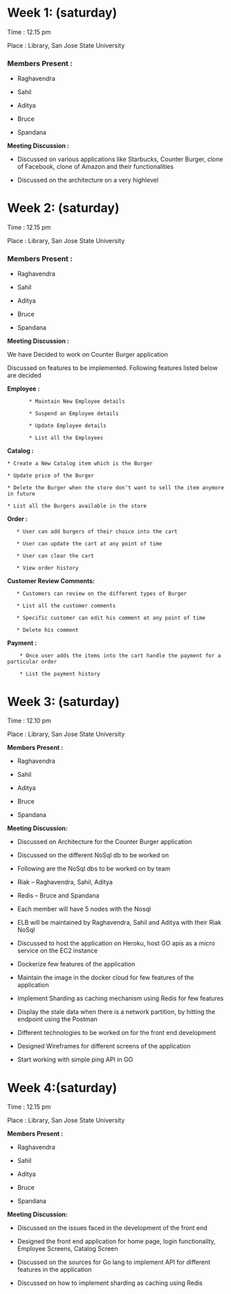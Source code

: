 # Week 1: (saturday)

Time : 12.15 pm 

Place : Library, San Jose State University 

### Members Present : 

* Raghavendra 

* Sahil 

* Aditya 

* Bruce 

* Spandana 

**Meeting Discussion :** 

* Discussed on various applications like Starbucks, Counter Burger, clone of Facebook, clone of Amazon and their functionalities

* Discussed on the architecture on a very highlevel 

# Week 2: (saturday)

Time : 12.15 pm 

Place : Library, San Jose State University 

### Members Present : 

* Raghavendra 

* Sahil 

* Aditya 

* Bruce 

* Spandana 

**Meeting Discussion :** 

We have Decided to work on Counter Burger application 

Discussed on features to be implemented. Following features listed below are decided  

**Employee :**  

           * Maintain New Employee details 

           * Suspend an Employee details 

           * Update Employee details 

           * List all the Employees 

**Catalog :** 

	* Create a New Catalog item which is the Burger 

	* Update price of the Burger 

	* Delete the Burger when the store don’t want to sell the item anymore in future 

	* List all the Burgers available in the store  

 

**Order :** 

       * User can add burgers of their choice into the cart 

       * User can update the cart at any point of time 

       * User can clear the cart  
       
       * View order history

**Customer Review Comments:** 

       * Customers can review on the different types of Burger  

       * List all the customer comments 

       * Specific customer can edit his comment at any point of time 

       * Delete his comment 

**Payment :** 

        * Once user adds the items into the cart handle the payment for a particular order 

        * List the payment history 

# Week 3: (saturday)

Time : 12.10 pm 

Place : Library, San Jose State University 

**Members Present :** 

* Raghavendra 

* Sahil 

* Aditya 

* Bruce 

* Spandana 

**Meeting Discussion:** 

* Discussed on Architecture for the Counter Burger application 

* Discussed on the different NoSql db to be worked on 

* Following are the NoSql dbs to be worked on by team 

* Riak – Raghavendra, Sahil, Aditya 

* Redis – Bruce and Spandana 

* Each member will have 5 nodes with the Nosql  

* ELB will be maintained by Raghavendra, Sahil and Aditya with their Riak NoSql 

* Discussed to host the application on Heroku, host GO apis as a micro service on the EC2 instance 

* Dockerize few features of the application 

* Maintain the image in the docker cloud for few features of the application 

* Implement Sharding as caching mechanism using Redis for few features 

* Display the stale data when there is a network partition, by hitting the endpoint using the Postman 

* Different technologies to be worked on for the front end development 

* Designed Wireframes for different screens of the application
 
* Start working with simple ping API in GO

# Week 4:(saturday) 
 
Time : 12.15 pm 

Place : Library, San Jose State University 

**Members Present :** 

* Raghavendra 

* Sahil 

* Aditya 

* Bruce 

* Spandana 

**Meeting Discussion:** 

* Discussed on the issues faced in the development of the front end 

* Designed the front end application for home page, login functionality, Employee Screens, Catalog Screen 

* Discussed on the sources for Go lang to implement API for different features in the application 

* Discussed on how to implement sharding as caching using Redis